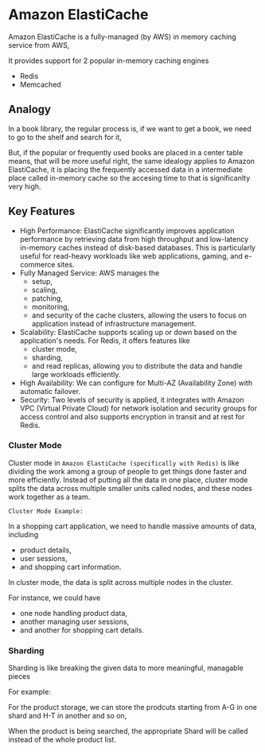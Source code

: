 # Amazon ElastiCache

Amazon ElastiCache is a fully-managed (by AWS) in memory caching service from AWS,

It provides support for 2 popular in-memory caching engines

- Redis
- Memcached

## Analogy

In a book library, the regular process is, if we want to get a book, we need to go to the shelf and search for it, 

But, if the popular or frequently used books are placed in a center table means, that will be more useful right, the same idealogy applies to Amazon ElastiCache, it is placing the frequently accessed data in a intermediate place called in-memory cache so the accesing time to that is significanlty very high.

## Key Features

- High Performance: ElastiCache significantly improves application performance by retrieving data from high throughput and low-latency in-memory caches instead of disk-based databases. This is particularly useful for read-heavy workloads like web applications, gaming, and e-commerce sites.
- Fully Managed Service: AWS manages the 
  - setup, 
  - scaling, 
  - patching, 
  - monitoring, 
  - and security of the cache clusters, allowing the users to focus on application instead of infrastructure management.	
- Scalability: ElastiCache supports scaling up or down based on the application's needs. For Redis, it offers features like 
  - cluster mode, 
  - sharding, 
  - and read replicas, allowing you to distribute the data and handle large workloads efficiently.
- High Availability: We can configure for Multi-AZ (Availability Zone) with automatic failover.
- Security: Two levels of security is applied, it integrates with Amazon VPC (Virtual Private Cloud) for network isolation and security groups for access control and  also supports encryption in transit and at rest for Redis.


### Cluster Mode

Cluster mode in `Amazon ElastiCache (specifically with Redis)` is like dividing the work among a group of people to get things done faster and more efficiently. Instead of putting all the data in one place, cluster mode splits the data across multiple smaller units called nodes, and these nodes work together as a team.

`Cluster Mode Example:`

In a shopping cart application, we need to handle massive amounts of data, including 

- product details, 
- user sessions, 
- and shopping cart information.
 
In cluster mode, the data is split across multiple nodes in the cluster. 

For instance, we could have 

- one node handling product data, 
- another managing user sessions, 
- and another for shopping cart details.

### Sharding

Sharding is like breaking the given data to more meaningful, managable pieces

For example:

For the product storage, we can store the prodcuts starting from A-G in one shard and H-T in another and so on,

When the product is being searched, the appropriate Shard will be called instead of the whole product list.



